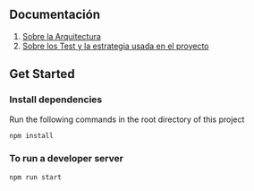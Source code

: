 ## Documentación

1. [Sobre la Arquitectura](docs/architecture.md)
2. [Sobre los Test y la estrategia usada en el proyecto](docs/testing.md)

## Get Started

### Install dependencies

Run the following commands in the root directory of this project

```bash
npm install
```

### To run a developer server

```bash
npm run start
```
